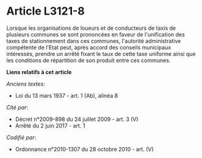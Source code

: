 # Article L3121-8

Lorsque les organisations de loueurs et de conducteurs de taxis de plusieurs communes se sont prononcées en faveur de
l'unification des taxes de stationnement dans ces communes, l'autorité administrative compétente de l'Etat peut, après accord
des conseils municipaux intéressés, prendre un arrêté fixant le taux de cette taxe uniforme ainsi que les conditions de
répartition de son produit entre ces communes.

**Liens relatifs à cet article**

_Anciens textes_:

  - Loi du 13 mars 1937 - art. 1 (Ab), alinéa 8

_Cité par_:

  - Décret n°2009-898  du 24 juillet 2009 - art. 3 (V)
  - Arrêté du 2 juin 2017 - art. 1

_Codifié par_:

  - Ordonnance n°2010-1307 du 28 octobre 2010 - art. (V)
